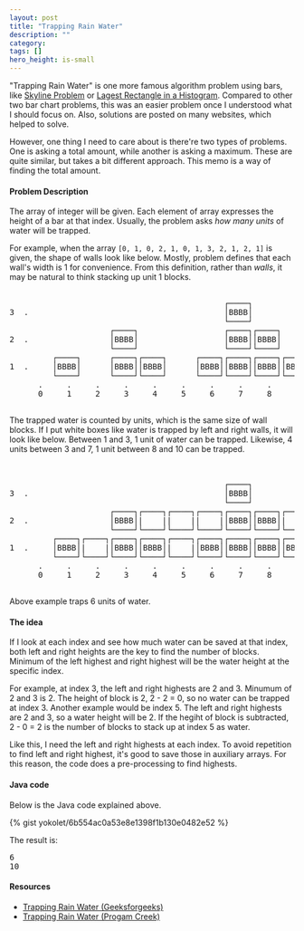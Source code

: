 ```yaml
---
layout: post
title: "Trapping Rain Water"
description: ""
category: 
tags: []
hero_height: is-small
---
```


"Trapping Rain Water" is one more famous algorithm problem using bars, like
[Skyline Problem](http://yokolet.github.io/2017/05/26/skyline-problem.html) or
[Lagest Rectangle in a Histogram](http://yokolet.github.io/2017/05/25/largest-rectangle-in-histogram.html).
Compared to other two bar chart problems, this was an easier problem once I understood what I should focus on.
Also, solutions are posted on many websites, which helped to solve.

However, one thing I need to care about is there're two types of problems.
One is asking a total amount, while another is asking a maximum.
These are quite similar, but takes a bit different approach.
This memo is a way of finding the total amount.


#### Problem Description ####

The array of integer will be given.
Each element of array expresses the height of a bar at that index.
Usually, the problem asks *how many units* of water will be trapped.

For example, when the array `[0, 1, 0, 2, 1, 0, 1, 3, 2, 1, 2, 1]` is given,
the shape of walls look like below.
Mostly, problem defines that each wall's width is 1 for convenience.
From this definition, rather than *walls*,
it may be natural to think stacking up unit 1 blocks.


<pre>

                                             ┌────┐
3  .                                         │BBBB│
                                             └────┘
                     ┌────┐                  ┌────┐┌────┐      ┌────┐
2  .                 │BBBB│                  │BBBB││BBBB│      │BBBB│
                     └────┘                  └────┘└────┘      └────┘
         ┌────┐      ┌────┐┌────┐      ┌────┐┌────┐┌────┐┌────┐┌────┐┌────┐
1  .     │BBBB│      │BBBB││BBBB│      │BBBB││BBBB││BBBB││BBBB││BBBB││BBBB│
         └────┘      └────┘└────┘      └────┘└────┘└────┘└────┘└────┘└────┘
      .     .     .     .     .     .     .     .     .     .     .     .
      0     1     2     3     4     5     6     7     8     9     10    11 

</pre>

The trapped water is counted by units, which is the same size of wall blocks.
If I put white boxes like water is trapped by left and right walls,
it will look like below.
Between 1 and 3, 1 unit of water can be trapped.
Likewise, 4 units between 3 and 7, 1 unit between 8 and 10 can be trapped.

<pre>


                                             ┌────┐
3  .                                         │BBBB│
                                             └────┘
                     ┌────┐┌────┐┌────┐┌────┐┌────┐┌────┐┌────┐┌────┐
2  .                 │BBBB│|    ||    ||    |│BBBB││BBBB│|    |│BBBB│
                     └────┘└────┘└────┘└────┘└────┘└────┘└────┘└────┘
         ┌────┐┌────┐┌────┐┌────┐┌────┐┌────┐┌────┐┌────┐┌────┐┌────┐┌────┐
1  .     │BBBB│|    |│BBBB││BBBB│|    |│BBBB││BBBB││BBBB││BBBB││BBBB││BBBB│
         └────┘└────┘└────┘└────┘└────┘└────┘└────┘└────┘└────┘└────┘└────┘
      .     .     .     .     .     .     .     .     .     .     .     .
      0     1     2     3     4     5     6     7     8     9     10    11 

</pre>

Above example traps 6 units of water.


#### The idea ####

If I look at each index and see how much water can be saved at that index,
both left and right heights are the key to find the number of blocks.
Minimum of the left highest and right highest will be the water height at the specific index.

For example, at index 3, the left and right highests are 2 and 3.
Minumum of 2 and 3 is 2. The height of block is 2, 2 - 2 = 0,
so no water can be trapped at index 3.
Another example would be index 5.
The left and right highests are 2 and 3, so a water height will be 2.
If the hegiht of block is subtracted, 2 - 0 = 2 is the number of 
blocks to stack up at index 5 as water.

Like this, I need the left and right highests at each index.
To avoid repetition to find left and right highest, it's good to
save those in auxiliary arrays.
For this reason, the code does a pre-processing to find highests.



#### Java code ####

Below is the Java code explained above.

{% gist  yokolet/6b554ac0a53e8e1398f1b130e0482e52 %}

The result is:

<pre>
6
10
</pre>


#### Resources ####

- [Trapping Rain Water (Geeksforgeeks)](http://www.geeksforgeeks.org/trapping-rain-water/)
- [Trapping Rain Water (Progam Creek)](http://www.programcreek.com/2014/06/leetcode-trapping-rain-water-java/)
